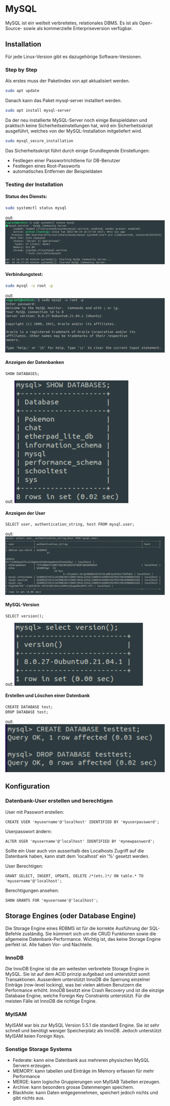 # MySQL

MySQL ist ein weilteit verbreitetes, relationales DBMS. Es ist als Open-Source- sowie als kommerzielle Enterpriseversion verfügbar.

## Installation

Für jede Linux-Version gibt es dazugehörige Software-Versionen.

### Step by Step

Als erstes muss der Paketindex von apt aktualisiert werden.
```bash
sudo apt update
```
Danach kann das Paket mysql-server installiert werden.
```bash
sudo apt install mysql-server
```
Da der neu installierte MySQL-Server noch einige Beispieldaten und praktisch keine Sicherheitseinstellungen hat, wird ein Sicherheitsskript ausgeführt, welches von der MySQL-Installation mitgeliefert wird.
```bash
sudo mysql_secure_installation
```
Das Sicherheitsskript führt durch einige Grundlegende Einstellungen:
- Festlegen einer Passwortrichtliene für DB-Benutzer
- Festlegen eines Root-Passworts
- automatisches Entfernen der Beispieldaten

### Testing der Installation

<!-- tabs:start -->

#### **Status des Diensts:**
```bash
sudo systemctl status mysql
```
out:
![systemctl](imgs/systemctl.png)

#### **Verbindungstest:**
```bash
sudo mysql -u root -p
```
out:
![login](imgs/login.png)

#### **Anzeigen der Datenbanken**
```mysql
SHOW DATABASES;
```
out:
![showdbs](imgs/showdb.png)

#### **Anzeigen der User**
```mysql
SELECT user, authentication_string, host FROM mysql.user;
```
out:
![showusers](imgs/showusers.png)

#### **MySQL-Version**
```mysql
SELECT version();
```
out:
![version](imgs/version.png)

#### **Erstellen und Löschen einer Datenbank**
```mysql
CREATE DATABASE test;
DROP DATABASE test;
```
out:
![create/delete](imgs/db.png)

<!-- tabs:end -->

## Konfiguration

### Datenbank-User erstellen und berechtigen

User mit Passwort erstellen:
```mysql
CREATE USER 'myusername'@'localhost' IDENTIFIED BY 'myuserpassword';
```

Userpasswort ändern:
```mysql
ALTER USER 'myusername'@'localhost' IDENTIFIED BY 'mynewpassword';
```

Sollte ein User auch von ausserhalb des Localhosts Zugriff auf die Datenbank haben, kann statt dem 'localhost' ein '%' gesetzt werden.

User Berechtigen:
```mysql
GRANT SELECT, INSERT, UPDATE, DELETE /*(etc.)*/ ON table.* TO 'myusername'@'localhost';
```

Berechtigungen ansehen:
```mysql
SHOW GRANTS FOR 'myusername'@'localhost';
```

## Storage Engines (oder Database Engine)

Die Storage Engine eines RDBMS ist für die korrekte Ausführung der SQL-Befehle zuständig.
Sie kümmert sich um die CRUD Funktionen sowie die allgemeine Datenbank-Performance.
Wichtig ist, das keine Storage Engine perfekt ist. Alle haben Vor- und Nachteile.

### InnoDB

Die InnoDB Engine ist die am weitesten verbreitete Storage Engine in MySQL. Sie ist auf dem ACID prinzip aufgebaut und unterstützt somit Transaktionen. Ausserdem unterstützt InnoDB die Sperrung einzelner Einträge (row-level locking), was bei vielen aktiven Benutzern die Performance erhöht. InnoDB besitzt eine Crash Recovery und ist die einzige Database Engine, welche Foreign Key Constraints unterstützt.
Für die meisten Fälle ist InnoDB die richtige Engine.

### MyISAM

MyISAM war bis zur MySQL Version 5.5.1 die standard Engine. Sie ist sehr schnell und benötigt weniger Speicherplatz als InnoDB. Jedoch unterstützt MyISAM keien Foreign Keys.

### Sonstige Storage Systems

* Federate: kann eine Datenbank aus mehreren physischen MySQL Servern erzeugen.
* MEMORY: kann tabellen und Einträge im Memory erfassen für mehr Performance
* MERGE: kann logische Gruppierungen von MyISAB Tabellen erzeugen.
* Archive: kann besonders grosse Datenmengen speichern.
* Blackhole: kann Daten entgegennehmen, speichert jedoch nichts und gibt nichts aus.
